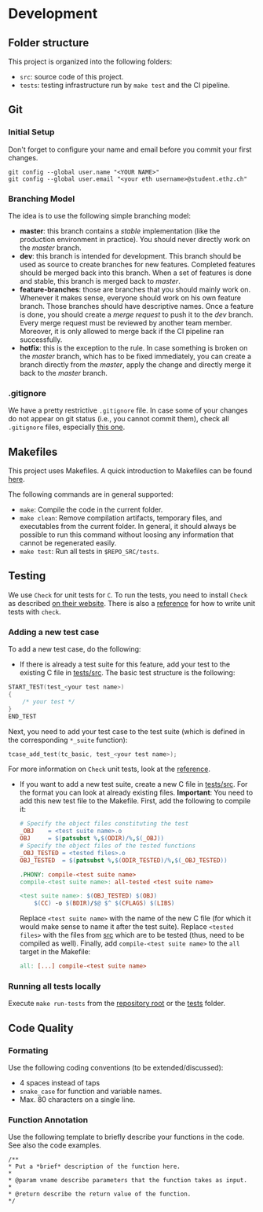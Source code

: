 # Development
## Folder structure
This project is organized into the following folders:
- `src`: source code of this project.
- `tests`: testing infrastructure run by `make test` and the CI pipeline.

## Git
### Initial Setup
Don't forget to configure your name and email before you commit your first changes.
```
git config --global user.name "<YOUR NAME>"
git config --global user.email "<your eth username>@student.ethz.ch"
```

### Branching Model
The idea is to use the following simple branching model:
- **master**: this branch contains a _stable_ implementation (like the production environment in practice). You should never directly work on the _master_ branch.
- **dev**: this branch is intended for development. This branch should be used as source to create branches for new features. Completed features should be merged back into this branch. When a set of features is done and stable, this branch is merged back to _master_.
- **feature-branches**: those are branches that you should mainly work on. Whenever it makes sense, everyone should work on his own feature branch. Those branches should have descriptive names. Once a feature is done, you should create a _merge request_ to push it to the _dev_ branch. Every merge request must be reviewed by another team member. Moreover, it is only allowed to merge back if the CI pipeline ran successfully.
- **hotfix**: this is the exception to the rule. In case something is broken on the _master_ branch, which has to be fixed immediately, you can create a  branch directly from the _master_, apply the change and directly merge it back to the _master_ branch.

### .gitignore
We have a pretty restrictive `.gitignore` file. In case some of your changes do not appear on git status (i.e., you cannot commit them), check all `.gitignore` files, especially [this one](./.gitignore).

## Makefiles
This project uses Makefiles. A quick introduction to Makefiles can be found [here](https://www.cs.colby.edu/maxwell/courses/tutorials/maketutor/).

The following commands are in general supported:
- `make`: Compile the code in the current folder.
- `make clean`: Remove compilation artifacts, temporary files, and executables from the current folder. In general, it should always be possible to run this command without loosing any information that cannot be regenerated easily.
- `make test`: Run all tests in `$REPO_SRC/tests`.

## Testing
We use `Check` for unit tests for `C`. To run the tests, you need to install `Check` as described [on their website](https://libcheck.github.io/check/web/install.html). There is also a [reference](https://libcheck.github.io/check/doc/check_html/index.html) for how to write unit tests with `check`.

### Adding a new test case
To add a new test case, do the following:

- If there is already a test suite for this feature, add your test to the existing C file in [tests/src](tests/src). The basic test structure is the following:
```C
START_TEST(test_<your test name>)
{
    /* your test */
}
END_TEST
```
Next, you need to add your test case to the test suite (which is defined in the corresponding `*_suite` function):
```C
tcase_add_test(tc_basic, test_<your test name>);
```
For more information on `Check` unit tests, look at the [reference](https://libcheck.github.io/check/doc/check_html/index.html).
- If you want to add a new test suite, create a new C file in [tests/src](tests/src). For the format you can look at already existing files.
    **Important**: You need to add this new test file to the Makefile. First, add the following to compile it:
    ```Makefile
    # Specify the object files constituting the test
    _OBJ	= <test suite name>.o
    OBJ 	= $(patsubst %,$(ODIR)/%,$(_OBJ))
    # Specify the object files of the tested functions
    _OBJ_TESTED = <tested files>.o
    OBJ_TESTED 	= $(patsubst %,$(ODIR_TESTED)/%,$(_OBJ_TESTED))

    .PHONY: compile-<test suite name>
    compile-<test suite name>: all-tested <test suite name>

    <test suite name>: $(OBJ_TESTED) $(OBJ)
    	$(CC) -o $(BDIR)/$@ $^ $(CFLAGS) $(LIBS)
    ```
    Replace `<test suite name>` with the name of the new C file (for which it would make sense to name it after the test suite). Replace `<tested files>` with the files from [src](./src) which are to be tested (thus, need to be compiled as well).
    Finally, add `compile-<test suite name>` to the `all` target in the Makefile:
    ```Makefile
    all: [...] compile-<test suite name>
    ```

### Running all tests locally
Execute `make run-tests` from the [repository root](./) or the [tests](./tests) folder.

## Code Quality
### Formating
Use the following coding conventions (to be extended/discussed):
- 4 spaces instead of taps
- `snake_case` for function and variable names.
- Max. 80 characters on a single line.

### Function Annotation
Use the following template to briefly describe your functions in the code. See also the code examples.
```
/**
* Put a *brief* description of the function here.
*
* @param vname describe parameters that the function takes as input.
*
* @return describe the return value of the function.
*/
```
